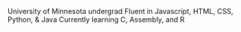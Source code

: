 University of Minnesota undergrad
Fluent in Javascript, HTML, CSS, Python, & Java
Currently learning C, Assembly, and R

<!---
Chaotic-V01D/Chaotic-V01D is a ✨ special ✨ repository because its `README.md` (this file) appears on your GitHub profile.
You can click the Preview link to take a look at your changes.
--->
